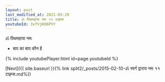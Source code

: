 ```yaml
---
layout: post
last_modified_at: 2021-03-29
title: ॐ पिथमहाया नमः ११ टाइम्स
youtubeId: 3vfVjK06PhY
---
```

 
 
 ॐ पिथमहाया नमः  
 
 -  बाप का बाप कौन है 
 
  
 
  
 
 
 
 
 
 


{% include youtubePlayer.html id=page.youtubeId %}
 
[Next]({{ site.baseurl }}{% link  split2/_posts/2015-02-10-ॐ स्वर्ग द्वाराय नमः ११ टाइम्स.md%})
 
